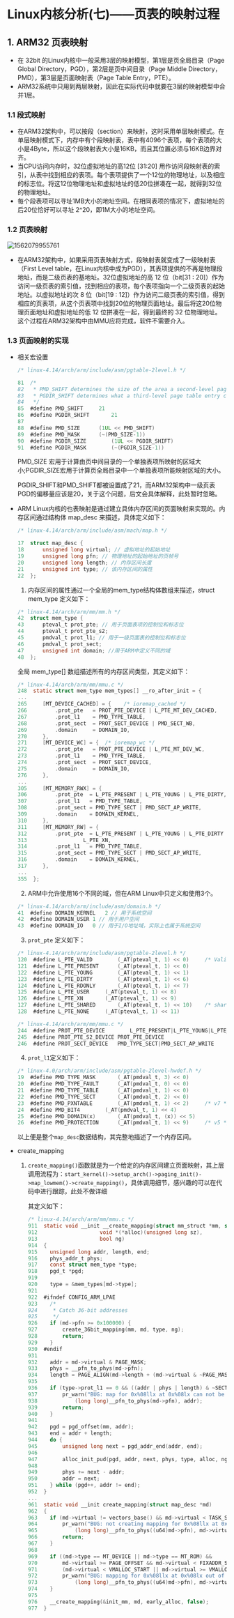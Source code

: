 # Linux内核分析(七)——页表的映射过程

## 1. ARM32 页表映射

- 在 32bit 的Linux内核中一般采用3层的映射模型，第1层是页全局目录（Page Global Directory，PGD），第2层是页中间目录（Page Middle Directory，PMD），第3层是页面映射表（Page Table Entry，PTE）。
- ARM32系统中只用到两层映射，因此在实际代码中就要在3层的映射模型中合并1层。

### 1.1 段式映射

- 在ARM32架构中，可以按段（section）来映射，这时采用单层映射模式。在单层映射模式下，内存中有个段映射表，表中有4096个表项，每个表项的大小是4Byte，所以这个段映射表大小是16KB，而且其位置必须与16KB边界对齐。
- 当CPU访问内存时，32位虚拟地址的高12位 [31:20] 用作访问段映射表的索引，从表中找到相应的表项。每个表项提供了一个12位的物理地址，以及相应的标志位。将这12位物理地址和虚拟地址的低20位拼凑在一起，就得到32位的物理地址。
- 每个段表项可以寻址1MB大小的地址空间。在相同表项的情况下，虚拟地址的后20位恰好可以寻址 2^20，即1M大小的地址空间。

### 1.2 页表映射

![1562079955761](../picture/arm32处理器查询页表.png)

- 在ARM32架构中，如果采用页表映射方式，段映射表就变成了一级映射表（First Level table，在Linux内核中成为PGD），其表项提供的不再是物理段地址，而是二级页表的基地址。32位虚拟地址的高 12 位（bit[31 : 20]）作为访问一级页表的索引值，找到相应的表项，每个表项指向一个二级页表的起始地址。以虚拟地址的次 8 位（bit[19 : 12]）作为访问二级页表的索引值，得到相应的页表项，从这个页表项中找到20位的物理页面地址。最后将这20位物理页面地址和虚拟地址的低 12 位拼凑在一起，得到最终的  32 位物理地址。这个过程在ARM32架构中由MMU应将完成，软件不需要介入。


### 1.3 页面映射的实现
- 相关宏设置

  ```c
  /* linux-4.14/arch/arm/include/asm/pgtable-2level.h */
  
  81  /*
  82   * PMD_SHIFT determines the size of the area a second-level page table can map
  83   * PGDIR_SHIFT determines what a third-level page table entry can map
  84   */
  85  #define PMD_SHIFT     21
  86  #define PGDIR_SHIFT       21
  87  
  88  #define PMD_SIZE      (1UL << PMD_SHIFT)
  89  #define PMD_MASK      (~(PMD_SIZE-1))
  90  #define PGDIR_SIZE        (1UL << PGDIR_SHIFT)
  91  #define PGDIR_MASK        (~(PGDIR_SIZE-1))
  ```

  PMD_SIZE 宏用于计算由页中间目录的一个单独表项所映射的区域大小;PGDIR_SIZE宏用于计算页全局目录中一个单独表项所能映射区域的大小。

  PGDIR_SHIFT和PMD_SHIFT都被设置成了21，而ARM32架构中一级页表PGD的偏移量应该是20，关于这个问题，后文会具体解释，此处暂时忽略。

- ARM Linux内核的也表映射是通过建立具体内存区间的页面映射来实现的。内存区间通过结构体 map_desc 来描述，具体定义如下：

    ```c
    /* linux-4.14/arch/arm/include/asm/mach/map.h */
    
    17  struct map_desc {
    18  	unsigned long virtual; // 虚拟地址的起始地址
    19  	unsigned long pfn; // 物理地址的起始地址的页帧号
    20  	unsigned long length; // 内存区间长度
    21  	unsigned int type; // 该内存区间的属性
    22  };
    ```

    1. 内存区间的属性通过一个全局的mem_type结构体数组来描述，struct mem_type 定义如下：
    
    ```c
    /* linux-4.14/arch/arm/mm/mm.h */
    42  struct mem_type {
    43  	pteval_t prot_pte; // 用于页面表项的控制位和标志位
    44  	pteval_t prot_pte_s2;
    45  	pmdval_t prot_l1; // 用于一级页面表的控制位和标志位
    46  	pmdval_t prot_sect;
    47  	unsigned int domain; //用于ARM中定义不同的域
    48  };
    ```
    
    全局 mem_type[] 数组描述所有的内存区间类型，其定义如下：
    
    ```c
    /* linux-4.14/arch/arm/mm/mmu.c */
    248  static struct mem_type mem_types[] __ro_after_init = {
    ...
    265  	[MT_DEVICE_CACHED] = {	  /* ioremap_cached */
    266  		.prot_pte	= PROT_PTE_DEVICE | L_PTE_MT_DEV_CACHED,
    267  		.prot_l1	= PMD_TYPE_TABLE,
    268  		.prot_sect	= PROT_SECT_DEVICE | PMD_SECT_WB,
    269  		.domain		= DOMAIN_IO,
    270  	},
    271  	[MT_DEVICE_WC] = {	/* ioremap_wc */
    272  		.prot_pte	= PROT_PTE_DEVICE | L_PTE_MT_DEV_WC,
    273  		.prot_l1	= PMD_TYPE_TABLE,
    274  		.prot_sect	= PROT_SECT_DEVICE,
    275  		.domain		= DOMAIN_IO,
    276  	},
    ...
    305  	[MT_MEMORY_RWX] = {
    306  		.prot_pte  = L_PTE_PRESENT | L_PTE_YOUNG | L_PTE_DIRTY,
    307  		.prot_l1   = PMD_TYPE_TABLE,
    308  		.prot_sect = PMD_TYPE_SECT | PMD_SECT_AP_WRITE,
    309  		.domain    = DOMAIN_KERNEL,
    310  	},
    311  	[MT_MEMORY_RW] = {
    312  		.prot_pte  = L_PTE_PRESENT | L_PTE_YOUNG | L_PTE_DIRTY |
    313  			     L_PTE_XN,
    314  		.prot_l1   = PMD_TYPE_TABLE,
    315  		.prot_sect = PMD_TYPE_SECT | PMD_SECT_AP_WRITE,
    316  		.domain    = DOMAIN_KERNEL,
    317  	},
    ...
    355  };
    ```
    
    
    
    2. ARM中允许使用16个不同的域，但在ARM Linux中只定义和使用3个。
    
    ```c
    /* linux-4.14/arch/arm/include/asm/domain.h */
    41  #define DOMAIN_KERNEL	2 // 用于系统空间
    42  #define DOMAIN_USER	1 // 用于用户空间
    43  #define DOMAIN_IO	0 // 用于I/O地址域，实际上也属于系统空间
    ```
    
    3. `prot_pte` 定义如下：
    
    ```c
    /* linux-4.14/arch/arm/include/asm/pgtable-2level.h */
    120  #define L_PTE_VALID		(_AT(pteval_t, 1) << 0)		/* Valid */
    121  #define L_PTE_PRESENT		(_AT(pteval_t, 1) << 0)
    122  #define L_PTE_YOUNG		(_AT(pteval_t, 1) << 1)
    123  #define L_PTE_DIRTY		(_AT(pteval_t, 1) << 6)
    124  #define L_PTE_RDONLY		(_AT(pteval_t, 1) << 7)
    125  #define L_PTE_USER		(_AT(pteval_t, 1) << 8)
    126  #define L_PTE_XN		(_AT(pteval_t, 1) << 9)
    127  #define L_PTE_SHARED		(_AT(pteval_t, 1) << 10)	/* shared(v6), coherent(xsc3) */
    128  #define L_PTE_NONE		(_AT(pteval_t, 1) << 11)
    
    /* linux-4.14/arch/arm/mm/mmu.c */
    244  #define PROT_PTE_DEVICE		L_PTE_PRESENT|L_PTE_YOUNG|L_PTE_DIRTY|L_PTE_XN
    245  #define PROT_PTE_S2_DEVICE	PROT_PTE_DEVICE
    246  #define PROT_SECT_DEVICE	PMD_TYPE_SECT|PMD_SECT_AP_WRITE
    ```
    
    4. `prot_l1`定义如下：
    
    ```c
    /* linux-4.0/arch/arm/include/asm/pgtable-2level-hwdef.h */
    19  #define PMD_TYPE_MASK		(_AT(pmdval_t, 3) << 0)
    20  #define PMD_TYPE_FAULT		(_AT(pmdval_t, 0) << 0)
    21  #define PMD_TYPE_TABLE		(_AT(pmdval_t, 1) << 0)
    22  #define PMD_TYPE_SECT		(_AT(pmdval_t, 2) << 0)
    23  #define PMD_PXNTABLE		(_AT(pmdval_t, 1) << 2)     /* v7 */
    24  #define PMD_BIT4		(_AT(pmdval_t, 1) << 4)
    25  #define PMD_DOMAIN(x)		(_AT(pmdval_t, (x)) << 5)
    26  #define PMD_PROTECTION		(_AT(pmdval_t, 1) << 9)		/* v5 */
    ```
    
    以上便是整个`map_desc`数据结构，其完整地描述了一个内存区间。

- create_mapping

  1. `create_mapping()`函数就是为一个给定的内存区间建立页面映射，其上层调用流程为：`start_kernel()->setup_arch()->paging_init()->map_lowmem()->create_mapping()`，具体调用细节，感兴趣的可以在代码中进行跟踪，此处不做详细

     其定义如下：

     ```c
     /* linux-4.14/arch/arm/mm/mmu.c */
     911  static void __init __create_mapping(struct mm_struct *mm, struct map_desc *md,
     912  				    void *(*alloc)(unsigned long sz),
     913  				    bool ng)
     914  {
     915  	unsigned long addr, length, end;
     916  	phys_addr_t phys;
     917  	const struct mem_type *type;
     918  	pgd_t *pgd;
     919  
     920  	type = &mem_types[md->type];
     921  
     922  #ifndef CONFIG_ARM_LPAE
     923  	/*
     924  	 * Catch 36-bit addresses
     925  	 */
     926  	if (md->pfn >= 0x100000) {
     927  		create_36bit_mapping(mm, md, type, ng);
     928  		return;
     929  	}
     930  #endif
     931  
     932  	addr = md->virtual & PAGE_MASK;
     933  	phys = __pfn_to_phys(md->pfn);
     934  	length = PAGE_ALIGN(md->length + (md->virtual & ~PAGE_MASK));
     935  
     936  	if (type->prot_l1 == 0 && ((addr | phys | length) & ~SECTION_MASK)) {
     937  		pr_warn("BUG: map for 0x%08llx at 0x%08lx can not be mapped using pages, ignoring.\n",
     938  			(long long)__pfn_to_phys(md->pfn), addr);
     939  		return;
     940  	}
     941  
     942  	pgd = pgd_offset(mm, addr);
     943  	end = addr + length;
     944  	do {
     945  		unsigned long next = pgd_addr_end(addr, end);
     946  
     947  		alloc_init_pud(pgd, addr, next, phys, type, alloc, ng);
     948  
     949  		phys += next - addr;
     950  		addr = next;
     951  	} while (pgd++, addr != end);
     952  }
     ...
     961  static void __init create_mapping(struct map_desc *md)
     962  {
     963  	if (md->virtual != vectors_base() && md->virtual < TASK_SIZE) {
     964  		pr_warn("BUG: not creating mapping for 0x%08llx at 0x%08lx in user region\n",
     965  			(long long)__pfn_to_phys((u64)md->pfn), md->virtual);
     966  		return;
     967  	}
     968  
     969  	if ((md->type == MT_DEVICE || md->type == MT_ROM) &&
     970  	    md->virtual >= PAGE_OFFSET && md->virtual < FIXADDR_START &&
     971  	    (md->virtual < VMALLOC_START || md->virtual >= VMALLOC_END)) {
     972  		pr_warn("BUG: mapping for 0x%08llx at 0x%08lx out of vmalloc space\n",
     973  			(long long)__pfn_to_phys((u64)md->pfn), md->virtual);
     974  	}
     975  
     976  	__create_mapping(&init_mm, md, early_alloc, false);
     977  }
     ```

     